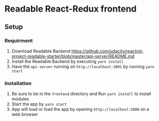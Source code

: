 # Readable React-Redux frontend

## Setup

### Requirment
1. Download Readable Backend https://github.com/udacity/reactnd-project-readable-starter/blob/master/api-server/README.md
2. Install the Readable Backend by executing `yarn install`
3. Have the `api-server` running on `http://localhost:3001` by running `yarn start`

### Installation
1. Be sure to be in the `frontend` directory and Run `yarn install` to install modules
2. Start the app by `yarn start`
3. App will load or load the app by opening `http://localhost:3000` on a web browser
